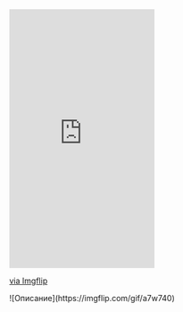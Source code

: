 <div style="width:260px;max-width:100%;"><div style="height:0;padding-bottom:177.69%;position:relative;"><iframe width="260" height="462" style="position:absolute;top:0;left:0;width:100%;height:100%;" frameBorder="0" src="https://imgflip.com/embed/a7w740"></iframe></div><p><a href="https://imgflip.com/gif/a7w740">via Imgflip</a></p></div>
![Описание](https://imgflip.com/gif/a7w740)
